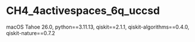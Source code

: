 # CH4_4activespaces_6q_uccsd

macOS Tahoe 26.0, python==3.11.13, qiskit==2.1.1, qiskit-algorithms==0.4.0, qiskit-nature==0.7.2
